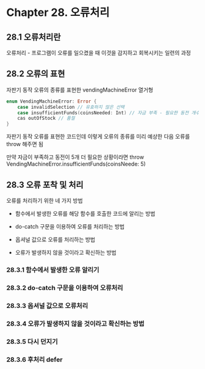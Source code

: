 <h1>Chapter 28. 오류처리</h1>

<h2>28.1 오류처리란</h2>

오류처리 - 프로그램이 오류를 일으켰을 때 이것을 감지하고 회복시키는 일련의 과정

<h2>28.2 오류의 표현</h2>

자판기 동작 오류의 종류를 표현한 vendingMachineError 열거형

```swift
enum VendingMachineError: Error {
    case invalidSelection // 유효하지 않은 선택 
    case insufficientFunds(coinsNeeded: Int) // 자금 부족 - 필요한 동전 개수
    cas outOfStock // 품절
}
```

자판기 동작 오류를 표현한 코드인데 이렇게 오류의 종류를 미리 예상한 다음 오류를 throw 해주면 됨

만약 자금이 부족하고 동전이 5개 더 필요한 상황이라면 throw VendingMachineError.insufficientFunds(coinsNeede: 5)

<h2>28.3 오류 포착 및 처리</h2>

오류를 처리하기 위한 네 가지 방법

* 함수에서 발생한 오류를 해당 함수를 호출한 코드에 알리는 방법

* do-catch 구문을 이용하여 오류를 처리하는 방법

* 옵셔널 값으로 오류를 처리하는 방법

* 오류가 발생하지 않을 것이라고 확신하는 방법

<h3>28.3.1 함수에서 발생한 오류 알리기</h3>

<h3>28.3.2 do-catch 구문을 이용하여 오류처리</h3>

<h3>28.3.3 옵셔널 값으로 오류처리</h3>

<h3>28.3.4 오류가 발생하지 않을 것이라고 확신하는 방법</h3>

<h3>28.3.5 다시 던지기</h3>

<h3>28.3.6 후처리 defer</h3>

